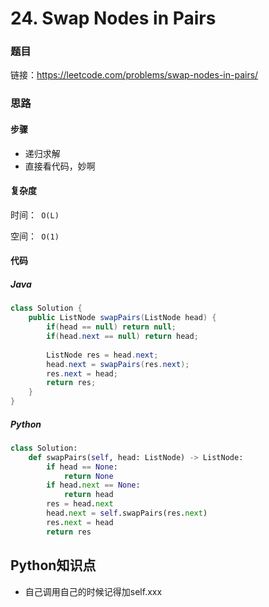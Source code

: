 

# 24. Swap Nodes in Pairs

### 题目

链接：https://leetcode.com/problems/swap-nodes-in-pairs/



### 思路

#### 步骤

- 递归求解
- 直接看代码，妙啊



#### 复杂度

时间：` O(L)`

空间：` O(1)`



#### 代码

##### Java

``` java
class Solution {
    public ListNode swapPairs(ListNode head) {
        if(head == null) return null;
        if(head.next == null) return head;
        
        ListNode res = head.next;
        head.next = swapPairs(res.next);
        res.next = head;
        return res;
    }
}
```



##### Python

```python
class Solution:
    def swapPairs(self, head: ListNode) -> ListNode:
        if head == None:
            return None
        if head.next == None:
            return head
        res = head.next
        head.next = self.swapPairs(res.next)
        res.next = head
        return res
```



## Python知识点

- 自己调用自己的时候记得加self.xxx